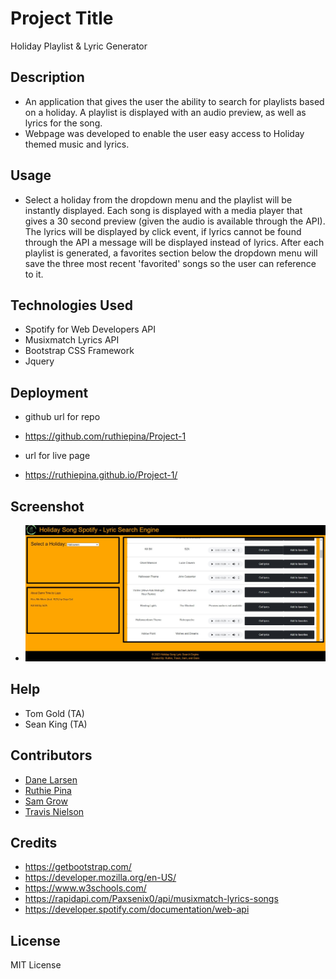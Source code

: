 # Project Title

Holiday Playlist & Lyric Generator

## Description

-  An application that gives the user the ability to search for playlists based on a holiday. A playlist is displayed with an audio preview,
   as well as lyrics for the song.
-  Webpage was developed to enable the user easy access to Holiday themed music and lyrics.

## Usage

-  Select a holiday from the dropdown menu and the playlist will be instantly displayed. Each song is displayed with a media player that
   gives a 30 second preview (given the audio is available through the API). The lyrics will be displayed by click event, if lyrics cannot
   be found through the API a message will be displayed instead of lyrics. After each playlist is generated, a favorites section below the
   dropdown menu will save the three most recent 'favorited' songs so the user can reference to it.

## Technologies Used

-  Spotify for Web Developers API
-  Musixmatch Lyrics API
-  Bootstrap CSS Framework
-  Jquery

## Deployment

-  github url for repo
-  https://github.com/ruthiepina/Project-1

-  url for live page
-  https://ruthiepina.github.io/Project-1/

## Screenshot

-  ![Holiday Song Generator](./assets/images/songGenerator.JPG)

## Help

-  Tom Gold (TA)
-  Sean King (TA)

## Contributors

-  [Dane Larsen](https://github.com/DaneLarsen1)
-  [Ruthie Pina](https://github.com/ruthiepina)
-  [Sam Grow](https://github.com/HoneyBuzz94)
-  [Travis Nielson](https://github.com/TNielson78)

## Credits

- https://getbootstrap.com/ 
- https://developer.mozilla.org/en-US/ 
- https://www.w3schools.com/
- https://rapidapi.com/Paxsenix0/api/musixmatch-lyrics-songs
- https://developer.spotify.com/documentation/web-api

## License

MIT License
